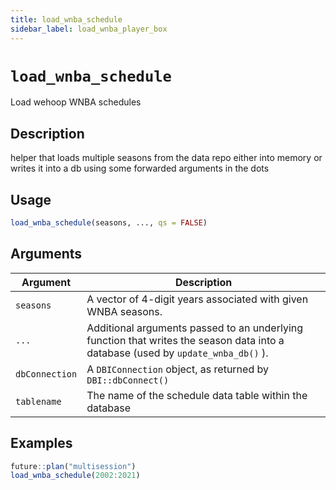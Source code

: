 ```yaml
---
title: load_wnba_schedule
sidebar_label: load_wnba_player_box
---
```

# `load_wnba_schedule`

Load wehoop WNBA schedules


## Description

helper that loads multiple seasons from the data repo either into memory
 or writes it into a db using some forwarded arguments in the dots


## Usage

```r
load_wnba_schedule(seasons, ..., qs = FALSE)
```


## Arguments

Argument      |Description
------------- |----------------
`seasons`     |     A vector of 4-digit years associated with given WNBA seasons.
`...`     |     Additional arguments passed to an underlying function that writes the season data into a database (used by `update_wnba_db()` ).
`dbConnection`     |    A `DBIConnection` object, as returned by `DBI::dbConnect()`
`tablename`     |     The name of the schedule data table within the database


## Examples

```r
future::plan("multisession")
load_wnba_schedule(2002:2021)
```
